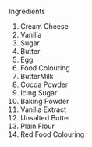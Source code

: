 Ingredients
1. Cream Cheese
2. Vanilla
3. Sugar
4. Butter
5. Egg
6. Food Colouring
7. ButterMilk
8. Cocoa Powder
9. Icing Sugar
10. Baking Powder
11. Vanilla Extract
12. Unsalted Butter
13. Plain Flour
14. Red Food Colouring


